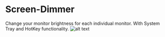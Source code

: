 # Screen-Dimmer
Change your monitor brightness for each individual monitor. With System Tray and HotKey functionality.
![alt text](https://github.com/2Kbummer/Screen-Dimmer/blob/main/git_hub_project_picture.png.png)
